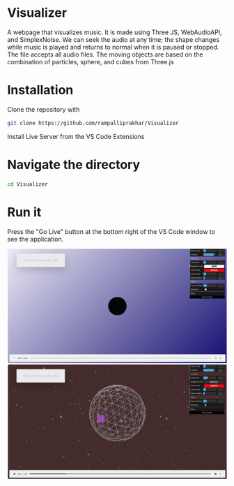 # Visualizer
A webpage that visualizes music. It is made using Three JS, WebAudioAPI, and SimplexNoise. We can seek the audio at any time; the shape changes while music is played and returns to normal when it is paused or stopped. The file accepts all audio files.
The moving objects are based on the combination of particles, sphere, and cubes from Three.js

# Installation
Clone the repository with
```bash
git clone https://github.com/rampalliprakhar/Visualizer
```
Install Live Server from the VS Code Extensions

# Navigate the directory
```bash
cd Visualizer
```
# Run it 
Press the "Go Live" button at the bottom right of the VS Code window to see the application.

![alt text](Visualize_Start.jpg)
![alt text](Visualize_Play.jpg)